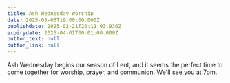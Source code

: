 ```yaml
---
title: Ash Wednesday Worship
date: 2025-03-05T19:00:00.000Z
publishdate: 2025-02-21T20:11:03.936Z
expirydate: 2025-04-01T00:01:00.000Z
button_text: null
button_link: null
---
```

Ash Wednesday begins our season of Lent, and it seems the perfect time to come together for worship, prayer, and communion. We'll see you at 7pm.